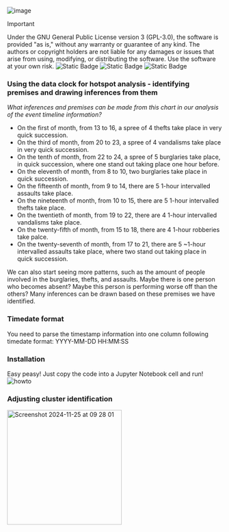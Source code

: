 ![image](https://github.com/user-attachments/assets/fb291357-6ebd-48ca-99ec-3f127efb9d91)
> [!Important]
> Under the GNU General Public License version 3 (GPL-3.0), the software is provided "as is," without any warranty or guarantee of any kind. The authors or copyright holders are not liable for any damages or issues that arise from using, modifying, or distributing the software. Use the software at your own risk.
![Static Badge](https://img.shields.io/badge/License-GPL--3.0-yellow)
![Static Badge](https://img.shields.io/badge/Language-Python-blue)
![Static Badge](https://img.shields.io/badge/Status-Ready-Green)

### Using the data clock for hotspot analysis - identifying premises and drawing inferences from them

*What inferences and premises can be made from this chart in our analysis of the event timeline information?*

- On the first of month, from 13 to 16, a spree of 4 thefts take place in very quick succession.
- On the third of month, from 20 to 23, a spree of 4 vandalisms take place in very quick succession.
- On the tenth of month, from 22 to 24, a spree of 5 burglaries take place, in quick succession, where one stand out taking place one hour before.
- On the eleventh of month, from 8 to 10, two burglaries take place in quick succession.
- On the fifteenth of month, from 9 to 14, there are 5 1-hour intervalled assaults take place.
- On the nineteenth of month, from 10 to 15, there are 5 1-hour intervalled thefts take place.
- On the twentieth of month, from 19 to 22, there are 4 1-hour intervalled vandalisms take place.
- On the twenty-fifth of month, from 15 to 18, there are 4 1-hour robberies take palce.
- On the twenty-seventh of month, from 17 to 21, there are 5 ~1-hour intervalled assaults take place, where two stand out taking place in quick succession.
  
We can also start seeing more patterns, such as the amount of people involved in the burglaries, thefts, and assaults. Maybe there is one person who becomes absent? Maybe this person is performing worse off than the others? Many inferences can be drawn based on these premises we have identified.

### Timedate format
You need to parse the timestamp information into one column following timedate format: YYYY-MM-DD HH:MM:SS

### Installation

Easy peasy! Just copy the code into a Jupyter Notebook cell and run!
![howto](https://github.com/user-attachments/assets/a234c9cc-ed33-484f-8d07-b37662ad9b61)

### Adjusting cluster identification
<img width="268" alt="Screenshot 2024-11-25 at 09 28 01" src="https://github.com/user-attachments/assets/4c6ae718-4682-44b7-9706-995c8b3f5a34">

